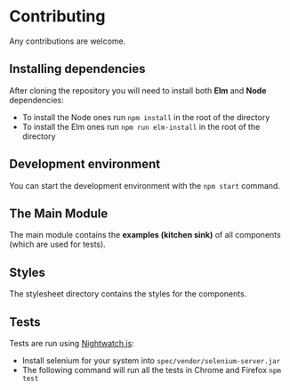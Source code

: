# Contributing
Any contributions are welcome.

## Installing dependencies
After cloning the repository you will need to install both **Elm** and **Node** dependencies:
  * To install the Node ones run `npm install` in the root of the directory
  * To install the Elm ones run `npm run elm-install` in the root of the directory

## Development environment
You can start the development environment with the `npm start` command.

## The Main Module
The main module contains the **examples (kitchen sink)** of all components (which are used for tests).

## Styles
The stylesheet directory contains the styles for the components.

## Tests
Tests are run using [Nightwatch.js](http://nightwatchjs.org):

- Install selenium for your system into `spec/vendor/selenium-server.jar`
- The following command will run all the tests in Chrome and Firefox `npm test`
